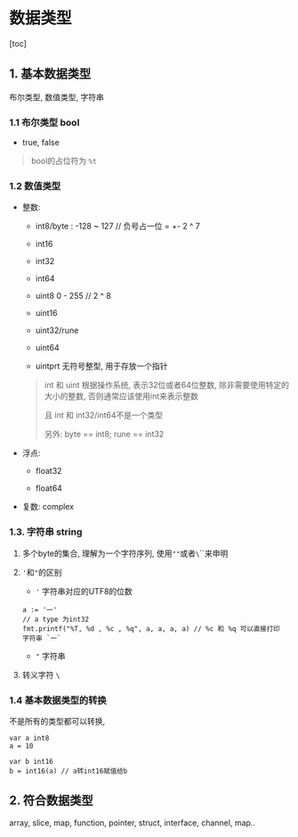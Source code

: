 # 数据类型

[toc]

## 1. 基本数据类型

布尔类型, 数值类型, 字符串

### 1.1 布尔类型 bool

- true, false

> bool的占位符为 `%t`

### 1.2 数值类型

- 整数:

    - int8/byte : -128 ~ 127 // 负号占一位  = +- 2 ^ 7

    - int16

    - int32

    - int64

    - uint8 0 - 255 // 2 ^ 8

    - uint16

    - uint32/rune

    - uint64

    - uintprt 无符号整型, 用于存放一个指针

    > int 和 uint 根据操作系统, 表示32位或者64位整数, 除非需要使用特定的大小的整数, 否则通常应该使用int来表示整数
    >
    > 且 int 和 int32/int64不是一个类型
    >
    > 另外: byte == int8; rune == int32

- 浮点:

    - float32

    - float64

- 复数: complex

### 1.3. 字符串 string

1. 多个byte的集合, 理解为一个字符序列, 使用`""`或者`\`\``来申明

2. `'`和`"`的区别

    - `'` 字符串对应的UTF8的位数

    ```golang
    a := '一'
    // a type 为int32
    fmt.printf("%T, %d , %c , %q", a, a, a, a) // %c 和 %q 可以直接打印 字符串 `一`
    ```

    - `"` 字符串

3. 转义字符 `\`


### 1.4 基本数据类型的转换

不是所有的类型都可以转换, 

```golang
var a int8
a = 10

var b int16
b = int16(a) // a转int16赋值给b
```

## 2. 符合数据类型

array, slice, map, function, pointer, struct, interface, channel, map..
